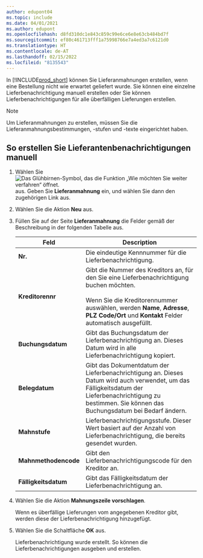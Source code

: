 ```yaml
---
author: edupont04
ms.topic: include
ms.date: 04/01/2021
ms.author: edupont
ms.openlocfilehash: d8fd310dc1e843c859c99e6ce6e8e63cb484bd7f
ms.sourcegitcommit: ef80c461713fff1a75998766e7a4ed3a7c6121d0
ms.translationtype: HT
ms.contentlocale: de-AT
ms.lasthandoff: 02/15/2022
ms.locfileid: "8135543"
---
```

In [!INCLUDE[prod_short](../../../includes/prod_short.md)] können Sie Lieferanmahnungen erstellen, wenn eine Bestellung nicht wie erwartet geliefert wurde. Sie können eine einzelne Lieferbenachrichtigung manuell erstellen oder Sie können Lieferbenachrichtigungen für alle überfälligen Lieferungen erstellen.  

> [!NOTE]
> Um Lieferanmahnungen zu erstellen, müssen Sie die Lieferanmahnungsbestimmungen, -stufen und -texte eingerichtet haben.

## <a name="to-create-a-delivery-reminder-manually"></a><a name="to-create-a-delivery-reminder-manually"></a><a name="to-create-a-delivery-reminder-manually"></a>So erstellen Sie Lieferantenbenachrichtigungen manuell

1. Wählen Sie ![Das Glühbirnen-Symbol, das die Funktion „Wie möchten Sie weiter verfahren“ öffnet.](../../../media/ui-search/search_small.png "Tell me-Funktion") aus. Geben Sie **Lieferanmahnung** ein, und wählen Sie dann den zugehörigen Link aus.  
2. Wählen Sie die Aktion **Neu** aus.  
3. Füllen Sie auf der Seite **Lieferanmahnung** die Felder gemäß der Beschreibung in der folgenden Tabelle aus.  

    |Feld|Description|  
    |---------------------------------|---------------------------------------|  
    |**Nr.**|Die eindeutige Kennnummer für die Lieferbenachrichtigung.|  
    |**Kreditorennr**|Gibt die Nummer des Kreditors an, für den Sie eine Lieferbenachrichtigung buchen möchten.<br /><br /> Wenn Sie die Kreditorennummer auswählen, werden **Name**, **Adresse**, **PLZ Code/Ort** und **Kontakt** Felder automatisch ausgefüllt.|  
    |**Buchungsdatum**|Gibt das Buchungsdatum der Lieferbenachrichtigung an. Dieses Datum wird in alle Lieferbenachrichtigung kopiert.|  
    |**Belegdatum**|Gibt das Dokumentdatum der Lieferbenachrichtigung an. Dieses Datum wird auch verwendet, um das Fälligkeitsdatum der Lieferbenachrichtigung zu bestimmen. Sie können das Buchungsdatum bei Bedarf ändern.|  
    |**Mahnstufe**|Lieferbenachrichtigungsstufe. Dieser Wert basiert auf der Anzahl von Lieferbenachrichtigung, die bereits gesendet wurden.|  
    |**Mahnmethodencode**|Gibt den Lieferbenachrichtigungscode für den Kreditor an.|  
    |**Fälligkeitsdatum**|Gibt das Fälligkeitsdatum der Lieferbenachrichtigung an.|  

4. Wählen Sie die Aktion **Mahnungszeile vorschlagen**.  

    Wenn es überfällige Lieferungen vom angegebenen Kreditor gibt, werden diese der Lieferbenachrichtigung hinzugefügt.  

5. Wählen Sie die Schaltfläche **OK** aus.  

    Lieferbenachrichtigung wurde erstellt. So können die Lieferbenachrichtigungen ausgeben und erstellen.  
